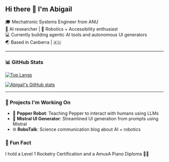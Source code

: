 ## Hi there 👋 I'm Abigail

🎓 Mechatronic Systems Engineer from ANU  
🧠 AI researcher | 🚀 Robotics + Accessibility enthusiast  
💻 Currently building agentic AI tools and autonomous UI generators  
🌏 Based in Canberra | 🇦🇺

---

### 📊 GitHub Stats

[![Top Langs](https://github-readme-stats.vercel.app/api/top-langs/?username=abigaillhiggins&layout=compact&langs_count=6&theme=tokyonight)](https://github.com/anuraghazra/github-readme-stats)

[![Abigail's GitHub stats](https://github-readme-stats.vercel.app/api?username=abigaillhiggins&show_icons=true&theme=tokyonight)](https://github.com/anuraghazra/github-readme-stats)

---

### 🔭 Projects I'm Working On

- 🤖 **Pepper Robot**: Teaching Pepper to interact with humans using LLMs
- 🧠 **Mistral UI Generator**: Streamlined UI generation from prompts using Mistral
- 🌐 **RoboTalk**: Science communication blog about AI + robotics



### 🎵 Fun Fact

I hold a Level 1 Rocketry Certification and a AmusA Piano Diploma 🎻🚀

